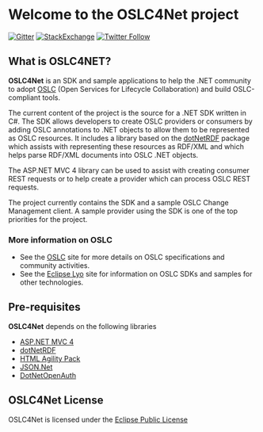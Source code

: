 # Welcome to the OSLC4Net project

[![Gitter](https://img.shields.io/gitter/room/nwjs/nw.js.svg)](https://gitter.im/OSLC)
[![StackExchange](https://img.shields.io/stackexchange/stackoverflow/t/oslc.svg)](http://stackoverflow.com/questions/tagged/oslc)
[![Twitter Follow](https://img.shields.io/twitter/follow/oslcNews.svg?style=social&label=Follow)](https://twitter.com/oslcNews)

## What is OSLC4NET?

**OSLC4Net** is an SDK and sample applications to help the .NET community to adopt [OSLC](http://open-services.net) (Open Services for Lifecycle Collaboration) and build OSLC-compliant tools.  

The current content of the project is the source for a .NET SDK written in C#. The SDK allows developers to create OSLC providers or consumers by adding OSLC annotations to .NET objects to allow them to be represented as OSLC resources. It includes a library based on the [dotNetRDF](https://dotnetrdf.codeplex.com/) package which assists with representing these resources as RDF/XML and which helps parse RDF/XML documents into OSLC .NET objects.  

The ASP.NET MVC 4 library can be used to assist with creating consumer REST requests or to help create a provider which can process OSLC REST requests.  

The project currently contains the SDK and a sample OSLC Change Management client. A sample provider using the SDK is one of the top priorities for the project.  

### More information on OSLC

*   See the [OSLC](http://open-services.net/) site for more details on OSLC specifications and community activities.
*   See the [Eclipse Lyo](http://eclipse.org/lyo) site for information on OSLC SDKs and samples for other technologies.

## Pre-requisites

**OSLC4Net** depends on the following libraries  

*   [ASP.NET MVC 4](http://www.asp.net/whitepapers/mvc4-release-notes)
*   [dotNetRDF](https://dotnetrdf.codeplex.com/)
*   [HTML Agility Pack](https://htmlagilitypack.codeplex.com/)
*   [JSON.Net](http://json.codeplex.com/)
*   [DotNetOpenAuth](http://dotnetopenauth.net/)

## OSLC4Net License

OSLC4Net is licensed under the [Eclipse Public License](LICENSE)  
